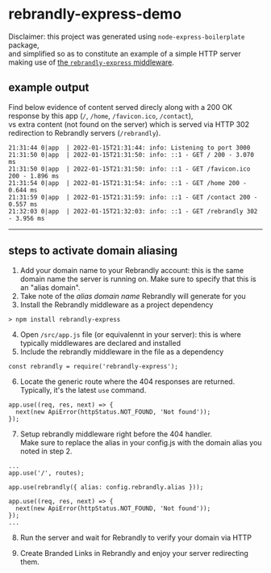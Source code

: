 # rebrandly-express-demo

Disclaimer: this project was generated using `node-express-boilerplate` package,  
and simplified so as to constitute an example of a simple HTTP server  
making use of [the `rebrandly-express` middleware](https://github.com/rebrandly/rebrandly-express).  

## example output
Find below evidence of content served direcly along with a 200 OK response by this app (`/`, `/home`, `/favicon.ico`, `/contact`),  
vs extra content (not found on the server) which is served via HTTP 302 redirection to Rebrandly servers (`/rebrandly`).

```
21:31:44 0|app  | 2022-01-15T21:31:44: info: Listening to port 3000
21:31:50 0|app  | 2022-01-15T21:31:50: info: ::1 - GET / 200 - 3.070 ms
21:31:50 0|app  | 2022-01-15T21:31:50: info: ::1 - GET /favicon.ico 200 - 1.896 ms
21:31:54 0|app  | 2022-01-15T21:31:54: info: ::1 - GET /home 200 - 0.644 ms
21:31:59 0|app  | 2022-01-15T21:31:59: info: ::1 - GET /contact 200 - 0.557 ms
21:32:03 0|app  | 2022-01-15T21:32:03: info: ::1 - GET /rebrandly 302 - 3.956 ms
```
___

## steps to activate domain aliasing

1) Add your domain name to your Rebrandly account: this is the same domain name the server is running on. Make sure to specify that this is an "alias domain".
2) Take note of the *alias domain name* Rebrandly will generate for you
3) Install the Rebrandly middleware as a project dependency
```
> npm install rebrandly-express
```

4) Open `/src/app.js` file (or equivalennt in your server): this is where typically middlewares are declared and installed
5) Include the rebrandly middleware in the file as a dependency
```
const rebrandly = require('rebrandly-express');
```

6) Locate the generic route where the 404 responses are returned. Typically, it's the latest `use` command.
```
app.use((req, res, next) => {
  next(new ApiError(httpStatus.NOT_FOUND, 'Not found'));
});
```
7) Setup rebrandly middleware right before the 404 handler.  
Make sure to replace the alias in your config.js with the domain alias you noted in step 2.

```
...
app.use('/', routes);

app.use(rebrandly({ alias: config.rebrandly.alias }));

app.use((req, res, next) => {
  next(new ApiError(httpStatus.NOT_FOUND, 'Not found'));
});
...
```

8) Run the server and wait for Rebrandly to verify your domain via HTTP

9) Create Branded Links in Rebrandly and enjoy your server redirecting them.
